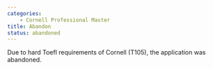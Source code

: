 ```yaml
---
categories:
    - Cornell Professional Master
title: Abandon
status: abandoned
---
```

Due to hard Toefl requirements of Cornell (T105), the application was abandoned.
